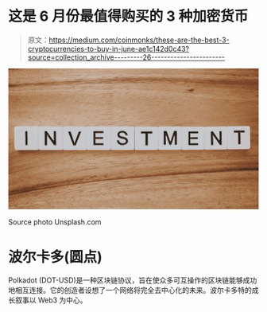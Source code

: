 # 这是 6 月份最值得购买的 3 种加密货币

> 原文：<https://medium.com/coinmonks/these-are-the-best-3-cryptocurrencies-to-buy-in-june-ae1c142d0c43?source=collection_archive---------26----------------------->

![](img/0b97f56cea3f63b472a89b7202a7a467.png)

Source photo Unsplash.com

# **波尔卡多**(圆点)

Polkadot (DOT-USD)是一种区块链协议，旨在使众多可互操作的区块链能够成功地相互连接。它的创造者设想了一个网络将完全去中心化的未来。波尔卡多特的成长叙事以 Web3 为中心。